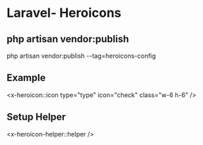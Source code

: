 # Laravel- Heroicons

## php artisan vendor:publish

php artisan vendor:publish --tag=heroicons-config

## Example

<x-heroicon::icon type="type" icon="check" class="w-6 h-6" />

## Setup Helper

<x-heroicon-helper::helper />

<script src="{{ asset('crankd/laravel-heroicons/helper.js') }}"></script>
